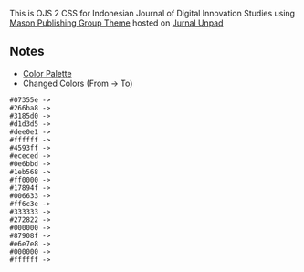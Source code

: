 This is OJS 2 CSS for Indonesian Journal of Digital Innovation Studies using [Mason Publishing Group Theme](https://github.com/gmulibdigital/OJS2-Theme) hosted on [Jurnal Unpad](http://jurnal.unpad.ac.id/digits/index)

## Notes
- [Color Palette](https://coolors.co/0a2432-023642-0c7236-439334-eeeded-000000)
- Changed Colors (From -> To)
```
#07355e -> 
#266ba8 ->
#3185d0 ->
#d1d3d5 ->
#dee0e1 ->
#ffffff ->
#4593ff ->
#ececed ->
#0e6bbd ->
#1eb568 ->
#ff0000 ->
#17894f ->
#006633 ->
#ff6c3e ->
#333333 ->
#272822 ->
#000000 ->
#87908f ->
#e6e7e8 ->
#000000 ->
#ffffff ->
```